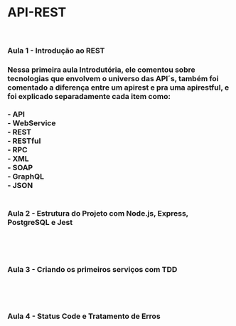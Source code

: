 # API-REST
<br>
<h3>Aula 1 - Introdução ao REST<h3>
Nessa primeira aula Introdutória, ele comentou sobre tecnologias que envolvem o universo das API´s, também foi comentado a diferença entre
um apirest e pra uma apirestful, e foi explicado separadamente cada item como:
<br>
<br>   - API 
<br>   - WebService 
<br>   - REST 
<br>   - RESTful 
<br>   - RPC
<br>   - XML
<br>   - SOAP
<br>   - GraphQL
<br>   - JSON  
<br>
<br>
<h3>Aula 2 - Estrutura do Projeto com Node.js, Express, PostgreSQL e Jest<h3>

<br><br>
<h3>Aula 3 - Criando os primeiros serviços com TDD<h3>

<br><br>
<h3>Aula 4 - Status Code e Tratamento de Erros<h3>

